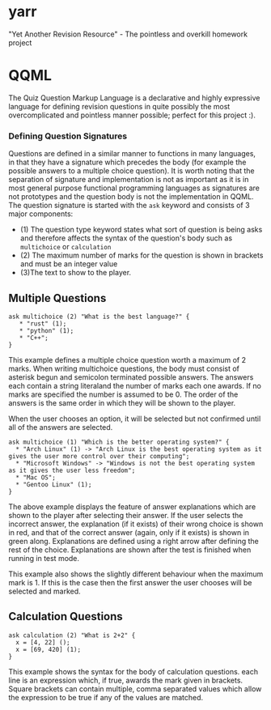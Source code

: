 # yarr
"Yet Another Revision Resource" - The pointless and overkill homework project

# QQML
The Quiz Question Markup Language is a declarative and highly expressive language for defining revision questions in quite
possibly the most overcomplicated and pointless manner possible; perfect for this project :).

### Defining Question Signatures
Questions are defined in a similar manner to functions in many languages, in that they have a signature which precedes the body
(for example the possible answers to a multiple choice question). It is worth noting that the separation of signature and
implementation is not as important as it is in most general purpose functional programming languages as signatures are not
prototypes and the question body is not the implementation in QQML. The question signature is started with the `ask` keyword and
consists of 3 major components:
* (1) The question type keyword states what sort of question is being asks and therefore affects the syntax of the question's body such as `multichoice` or `calculation`
* (2) The maximum number of marks for the question is shown in brackets and must be an integer value
* (3)The text to show to the player.

## Multiple Questions
``` qqml
ask multichoice (2) "What is the best language?" {
   * "rust" (1);
   * "python" (1);
   * "C++";
}
```
This example defines a multiple choice question worth a maximum of 2 marks. When writing multichoice questions, the body must
consist of asterisk begun and semicolon terminated possible answers. The answers each contain a string literaland the number of
marks each one awards. If no marks are specified the number is assumed to be 0. The order of the answers is the same order in
which they will be shown to the player.

When the user chooses an option, it will be selected but not confirmed until all of the answers are selected.

``` qqml
ask multichoice (1) "Which is the better operating system?" {
  * "Arch Linux" (1) -> "Arch Linux is the best operating system as it gives the user more control over their computing";
  * "Microsoft Windows" -> "Windows is not the best operating system as it gives the user less freedom";
  * "Mac OS";
  * "Gentoo Linux" (1);
}
```
The above example displays the feature of answer explanations which are shown to the player after selecting their answer. If the
user selects the incorrect answer, the explanation (if it exists) of their wrong choice is shown in red, and that of the correct
answer (again, only if it exists) is shown in green along. Explanations are defined using a right arrow after defining the rest
of the choice. Explanations are shown after the test is finished when running in test mode.

This example also shows the slightly different behaviour when the maximum mark is 1. If this is the case then the first answer
the user chooses will be selected and marked.

## Calculation Questions
```qqml
ask calculation (2) "What is 2+2" {
  x = [4, 22] ();
  x = [69, 420] (1);
}
```
This example shows the syntax for the body of calculation questions. each line is an expression which, if true, awards the mark
given in brackets. Square brackets can contain multiple, comma separated values which allow the expression to be true if any of
the values are matched. 
